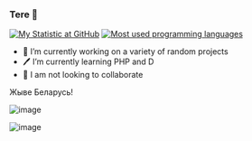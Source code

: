 ### Tere 👋

[![My Statistic at GitHub](https://github-readme-stats.vercel.app/api?username=smokeytube&show_icons=true&theme=tokyonight)](https://github.com/smokeytube)
[![Most used programming languages](https://github-readme-stats.vercel.app/api/top-langs/?username=smokeytube&layout=compact&theme=tokyonight)](https://github.com/smokeytube)

- 🔭 I’m currently working on a variety of random projects
- 🖊 I’m currently learning PHP and D
- 👯 I am not looking to collaborate

Жыве Беларусь!

![image](https://user-images.githubusercontent.com/67290867/152576485-bf7f811e-2a4a-4367-8b3e-c1fe690c356c.png)

![image](https://user-images.githubusercontent.com/67290867/149886706-9b625182-5d95-4435-89b0-b6a774dbc2be.png)

